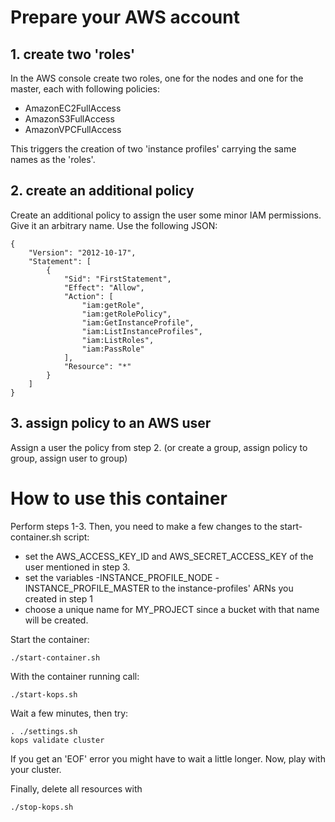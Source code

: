 # Prepare your AWS account

## 1. create two 'roles'
In the AWS console create two roles, one for the nodes and one for the master, each with following policies:
- AmazonEC2FullAccess
- AmazonS3FullAccess
- AmazonVPCFullAccess
<a/>
This triggers the creation of two 'instance profiles' carrying the same names as the 'roles'.

## 2. create an additional policy
Create an additional policy to assign the user some minor IAM permissions.
Give it an arbitrary name. Use the following JSON:
~~~
{
    "Version": "2012-10-17",
    "Statement": [
        {
            "Sid": "FirstStatement",
            "Effect": "Allow",
            "Action": [
                "iam:getRole",
                "iam:getRolePolicy",
                "iam:GetInstanceProfile",
                "iam:ListInstanceProfiles",
                "iam:ListRoles",
                "iam:PassRole"
            ],
            "Resource": "*"
        }
    ]
}
~~~

## 3. assign policy to an AWS user
Assign a user the policy from step 2.
(or create a group, assign policy to group, assign user to group)

# How to use this container
Perform steps 1-3. Then, you need to make a few changes to the start-container.sh script:
- set the AWS_ACCESS_KEY_ID and AWS_SECRET_ACCESS_KEY of the user mentioned in step 3.
- set the variables
    -INSTANCE_PROFILE_NODE
    -INSTANCE_PROFILE_MASTER
  to the instance-profiles' ARNs you created in step 1
- choose a unique name for MY_PROJECT since a bucket with that name will be created.

Start the container:
~~~
./start-container.sh
~~~

With the container running call:
~~~
./start-kops.sh
~~~

Wait a few minutes, then try:
~~~
. ./settings.sh
kops validate cluster
~~~
If you get an 'EOF' error you might have to wait a little longer.
Now, play with your cluster.

Finally, delete all resources with
~~~
./stop-kops.sh
~~~
